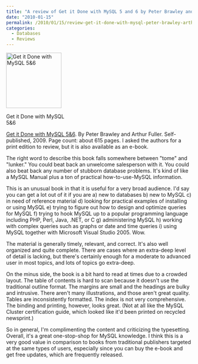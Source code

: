 ```yaml
---
title: "A review of Get it Done with MySQL 5 and 6 by Peter Brawley and Arthur Fuller"
date: "2010-01-15"
permalink: /2010/01/15/review-get-it-done-with-mysql-peter-brawley-arthur-fuller/
categories:
  - Databases
  - Reviews
---
```

<div id="attachment_1585" class="wp-caption alignleft" style="width: 160px">
  <a href="http://www.artfulsoftware.com/"><img src="http://www.xaprb.com/blog/wp-content/uploads/2010/01/get_it_done_with_mysql-150x150.png" alt="Get it Done with MySQL 5&6" title="Get it Done with MySQL 5&6" width="150" height="150" class="size-thumbnail wp-image-1585" /></a><p class="wp-caption-text">
    Get it Done with MySQL 5&#038;6
  </p>
</div>

[Get it Done with MySQL 5&6][1]. By Peter Brawley and Arthur Fuller. Self-published, 2009. Page count: about 615 pages. I asked the authors for a print edition to review, but it is also available as an e-book.

The right word to describe this book falls somewhere between "tome" and "lunker." You could beat back an unwelcome salesperson with it. You could also beat back any number of stubborn database problems. It's kind of like a MySQL Manual plus a ton of practical how-to-use-MySQL information.

This is an unusual book in that it is useful for a very broad audience. I'd say you can get a lot out of it if you are a) new to databases b) new to MySQL c) in need of reference material d) looking for practical examples of installing or using MySQL e) trying to figure out how to design and optimize queries for MySQL f) trying to hook MySQL up to a popular programming language including PHP, Perl, Java, .NET, or C g) administering MySQL h) working with complex queries such as graphs or date and time queries i) using MySQL together with Microsoft Visual Studio 2005. Wow.

The material is generally timely, relevant, and correct. It's also well organized and quite complete. There are cases where an extra-deep level of detail is lacking, but there's certainly enough for a moderate to advanced user in most topics, and lots of topics go extra-deep.

On the minus side, the book is a bit hard to read at times due to a crowded layout. The table of contents is hard to scan because it doesn't use the traditional outline format. The margins are small and the headings are bulky and intrusive. There aren't many illustrations, and those aren't great quality. Tables are inconsistently formatted. The index is not very comprehensive. The binding and printing, however, looks great. (Not at all like the MySQL Cluster certification guide, which looked like it'd been printed on recycled newsprint.)

So in general, I'm complimenting the content and criticizing the typesetting. Overall, it's a great one-stop-shop for MySQL knowledge. I think this is a very good value in comparison to books from traditional publishers targeted at the same types of users, especially since you can buy the e-book and get free updates, which are frequently released.

 [1]: http://www.artfulsoftware.com/
